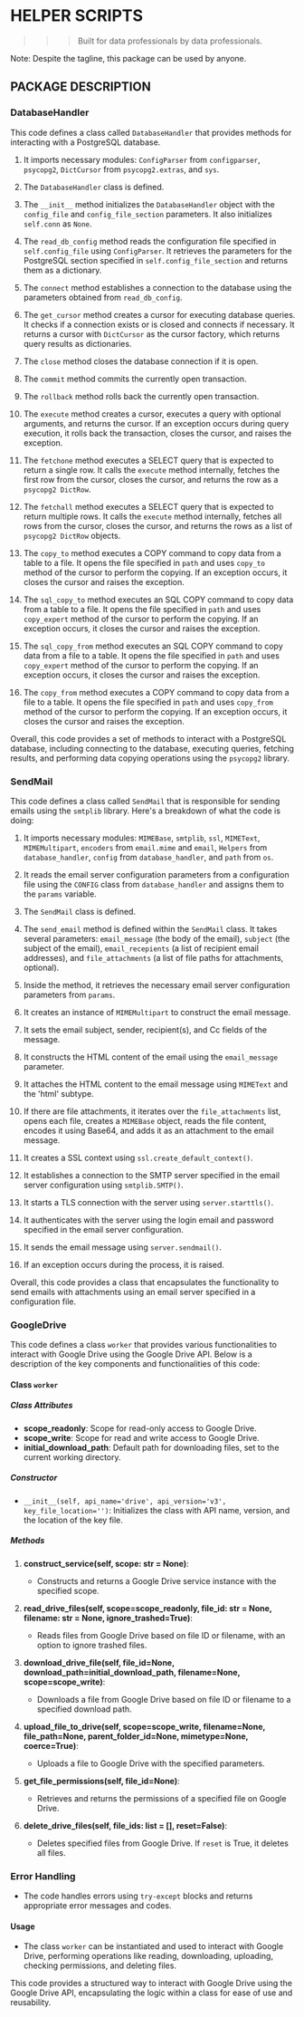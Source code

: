 # HELPER SCRIPTS
>>> Built for data professionals by data professionals.

Note: Despite the tagline, this package can be used by anyone.

## PACKAGE DESCRIPTION
### DatabaseHandler
This code defines a class called `DatabaseHandler` that provides methods for interacting with a PostgreSQL database.

1. It imports necessary modules: `ConfigParser` from `configparser`, `psycopg2`, `DictCursor` from `psycopg2.extras`, and `sys`.

2. The `DatabaseHandler` class is defined.

3. The `__init__` method initializes the `DatabaseHandler` object with the `config_file` and `config_file_section` parameters. It also initializes `self.conn` as `None`.

4. The `read_db_config` method reads the configuration file specified in `self.config_file` using `ConfigParser`. It retrieves the parameters for the PostgreSQL section specified in `self.config_file_section` and returns them as a dictionary.

5. The `connect` method establishes a connection to the database using the parameters obtained from `read_db_config`.

6. The `get_cursor` method creates a cursor for executing database queries. It checks if a connection exists or is closed and connects if necessary. It returns a cursor with `DictCursor` as the cursor factory, which returns query results as dictionaries.

7. The `close` method closes the database connection if it is open.

8. The `commit` method commits the currently open transaction.

9. The `rollback` method rolls back the currently open transaction.

10. The `execute` method creates a cursor, executes a query with optional arguments, and returns the cursor. If an exception occurs during query execution, it rolls back the transaction, closes the cursor, and raises the exception.

11. The `fetchone` method executes a SELECT query that is expected to return a single row. It calls the `execute` method internally, fetches the first row from the cursor, closes the cursor, and returns the row as a `psycopg2 DictRow`.

12. The `fetchall` method executes a SELECT query that is expected to return multiple rows. It calls the `execute` method internally, fetches all rows from the cursor, closes the cursor, and returns the rows as a list of `psycopg2 DictRow` objects.

13. The `copy_to` method executes a COPY command to copy data from a table to a file. It opens the file specified in `path` and uses `copy_to` method of the cursor to perform the copying. If an exception occurs, it closes the cursor and raises the exception.

14. The `sql_copy_to` method executes an SQL COPY command to copy data from a table to a file. It opens the file specified in `path` and uses `copy_expert` method of the cursor to perform the copying. If an exception occurs, it closes the cursor and raises the exception.

15. The `sql_copy_from` method executes an SQL COPY command to copy data from a file to a table. It opens the file specified in `path` and uses `copy_expert` method of the cursor to perform the copying. If an exception occurs, it closes the cursor and raises the exception.

16. The `copy_from` method executes a COPY command to copy data from a file to a table. It opens the file specified in `path` and uses `copy_from` method of the cursor to perform the copying. If an exception occurs, it closes the cursor and raises the exception.

Overall, this code provides a set of methods to interact with a PostgreSQL database, including connecting to the database, executing queries, fetching results, and performing data copying operations using the `psycopg2` library.

### SendMail
This code defines a class called `SendMail` that is responsible for sending emails using the `smtplib` library. Here's a breakdown of what the code is doing:

1. It imports necessary modules: `MIMEBase`, `smtplib`, `ssl`, `MIMEText`, `MIMEMultipart`, `encoders` from `email.mime` and `email`, `Helpers` from `database_handler`, `config` from `database_handler`, and `path` from `os`.

2. It reads the email server configuration parameters from a configuration file using the `CONFIG` class from `database_handler` and assigns them to the `params` variable.

3. The `SendMail` class is defined.

4. The `send_email` method is defined within the `SendMail` class. It takes several parameters: `email_message` (the body of the email), `subject` (the subject of the email), `email_recepients` (a list of recipient email addresses), and `file_attachments` (a list of file paths for attachments, optional).

5. Inside the method, it retrieves the necessary email server configuration parameters from `params`.

6. It creates an instance of `MIMEMultipart` to construct the email message.

7. It sets the email subject, sender, recipient(s), and Cc fields of the message.

8. It constructs the HTML content of the email using the `email_message` parameter.

9. It attaches the HTML content to the email message using `MIMEText` and the 'html' subtype.

10. If there are file attachments, it iterates over the `file_attachments` list, opens each file, creates a `MIMEBase` object, reads the file content, encodes it using Base64, and adds it as an attachment to the email message.

11. It creates a SSL context using `ssl.create_default_context()`.

12. It establishes a connection to the SMTP server specified in the email server configuration using `smtplib.SMTP()`.

13. It starts a TLS connection with the server using `server.starttls()`.

14. It authenticates with the server using the login email and password specified in the email server configuration.

15. It sends the email message using `server.sendmail()`.

16. If an exception occurs during the process, it is raised.

Overall, this code provides a class that encapsulates the functionality to send emails with attachments using an email server specified in a configuration file.

### GoogleDrive
This code defines a class `worker` that provides various functionalities to interact with Google Drive using the Google Drive API. Below is a description of the key components and functionalities of this code:

#### Class `worker`

##### Class Attributes

- **scope_readonly**: Scope for read-only access to Google Drive.
- **scope_write**: Scope for read and write access to Google Drive.
- **initial_download_path**: Default path for downloading files, set to the current working directory.

##### Constructor

- `__init__(self, api_name='drive', api_version='v3', key_file_location='')`: Initializes the class with API name, version, and the location of the key file.

##### Methods

1. **construct_service(self, scope: str = None)**:
   - Constructs and returns a Google Drive service instance with the specified scope.

2. **read_drive_files(self, scope=scope_readonly, file_id: str = None, filename: str = None, ignore_trashed=True)**:
   - Reads files from Google Drive based on file ID or filename, with an option to ignore trashed files.

3. **download_drive_file(self, file_id=None, download_path=initial_download_path, filename=None, scope=scope_write)**:
   - Downloads a file from Google Drive based on file ID or filename to a specified download path.

4. **upload_file_to_drive(self, scope=scope_write, filename=None, file_path=None, parent_folder_id=None, mimetype=None, coerce=True)**:
   - Uploads a file to Google Drive with the specified parameters.

5. **get_file_permissions(self, file_id=None)**:
   - Retrieves and returns the permissions of a specified file on Google Drive.

6. **delete_drive_files(self, file_ids: list = [], reset=False)**:
   - Deletes specified files from Google Drive. If `reset` is True, it deletes all files.

### Error Handling

- The code handles errors using `try-except` blocks and returns appropriate error messages and codes.

#### Usage

- The class `worker` can be instantiated and used to interact with Google Drive, performing operations like reading, downloading, uploading, checking permissions, and deleting files.

This code provides a structured way to interact with Google Drive using the Google Drive API, encapsulating the logic within a class for ease of use and reusability.